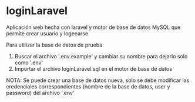 # loginLaravel
Aplicación web hecha con laravel y motor de base de datos MySQL que permite crear usuario y logeearse

Para utilizar la base de datos de prueba: 
1. Buscar el archivo '.env.example' y cambiar su nombre para dejarlo solo como '.env'
2. Importar el archivo loginLaravel.sql en el motor de base de datos

NOTA: Se puede crear una base de datos nueva, solo se debe modificar las credenciales correspondientes (nombre de la base de datos, user y password) del archivo '.env'
 
